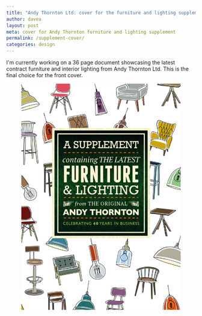 ```yaml
---
title: "Andy Thornton Ltd: cover for the furniture and lighting supplement"
author: davea
layout: post
meta: cover for Andy Thornton furniture and lighting supplement
permalink: /supplement-cover/
categories: design
---
```

I'm currently working on a 36 page document showcasing the latest contract furniture and interior lighting from Andy Thornton Ltd. This is the final choice for the front cover.
<figure><img src="../images/cover-supplement.jpg" alt="Small hill in Scotland"></figure>

